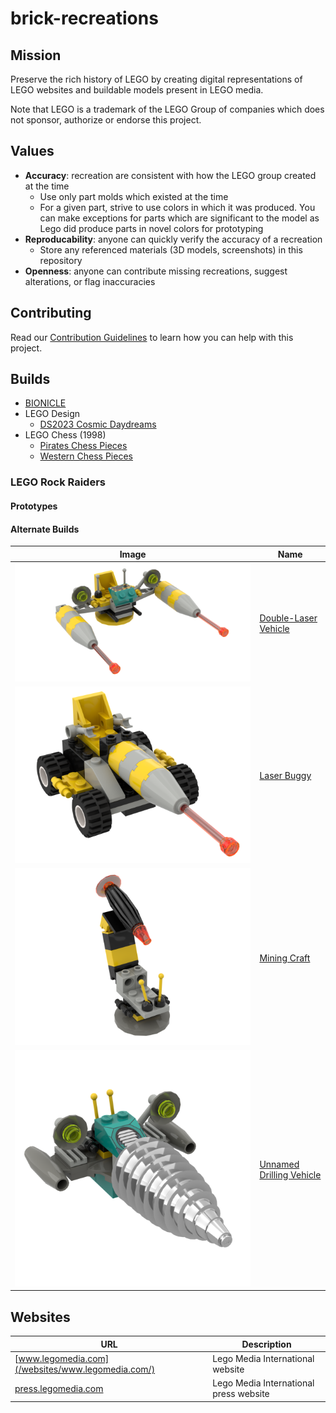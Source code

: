 # brick-recreations

## Mission
Preserve the rich history of LEGO by creating digital representations of LEGO websites and buildable models present in LEGO media.

Note that LEGO is a trademark of the LEGO Group of companies which does not sponsor, authorize or endorse this project.

## Values
* **Accuracy**: recreation are consistent with how the LEGO group created at the time
  * Use only part molds which existed at the time
  * For a given part, strive to use colors in which it was produced. You can make exceptions for parts which are significant to the model as Lego did produce parts in novel colors for prototyping
* **Reproducability**: anyone can quickly verify the accuracy of a recreation
  * Store any referenced materials (3D models, screenshots) in this repository
* **Openness**: anyone can contribute missing recreations, suggest alterations, or flag inaccuracies

## Contributing
Read our [Contribution Guidelines](contributing.md) to learn how you can help with this project.

## Builds
* [BIONICLE](/models/bionicle/)
* LEGO Design
    * [DS2023 Cosmic Daydreams](/models/lego-design/ds2023-cosmic-daydreams/)
* LEGO Chess (1998)
    * [Pirates Chess Pieces](/models/lego-chess/pirates-pieces)
    *  [Western Chess Pieces](/models/lego-chess/western-pieces)

### LEGO Rock Raiders
#### Prototypes

#### Alternate Builds
| Image | Name |
|-|-|
| ![](models/lego-rock-raiders/alternate-builds/double-laser-vehicle/double-laser-vehicle.png) | [Double-Laser Vehicle](/models/lego-rock-raiders/alternate-builds/double-laser-vehicle)
| ![](models/lego-rock-raiders/alternate-builds/laser-buggy/laser-buggy.png) | [Laser Buggy](/models/lego-rock-raiders/alternate-builds/laser-buggy)
| ![](models/lego-rock-raiders/alternate-builds/mining-craft/mining-craft.png) | [Mining Craft](/models/lego-rock-raiders/alternate-builds/mining-craft)
| ![](models/lego-rock-raiders/alternate-builds/unnamed-drilling-vehicle/unnamed-drilling-vehicle.png) | [Unnamed Drilling Vehicle](/models/lego-rock-raiders/alternate-builds/unnamed-drilling-vehicle)

## Websites
| URL | Description |
| - | - |
| [www.legomedia.com](/websites/www.legomedia.com/) | Lego Media International website |
| [press.legomedia.com](/websites/press.legomedia.com/) | Lego Media International press website  |
